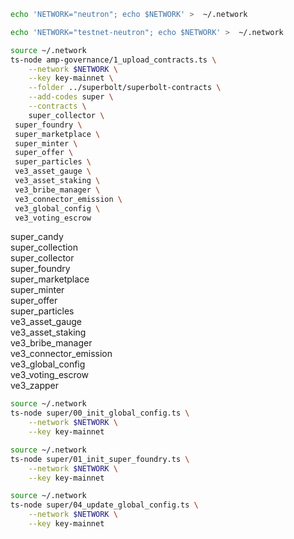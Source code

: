 ```bash
echo 'NETWORK="neutron"; echo $NETWORK' >  ~/.network

```

```bash
echo 'NETWORK="testnet-neutron"; echo $NETWORK' >  ~/.network
```

```bash
source ~/.network
ts-node amp-governance/1_upload_contracts.ts \
    --network $NETWORK \
    --key key-mainnet \
    --folder ../superbolt/superbolt-contracts \
    --add-codes super \
    --contracts \
    super_collector \
 super_foundry \
 super_marketplace \
 super_minter \
 super_offer \
 super_particles \
 ve3_asset_gauge \
 ve3_asset_staking \
 ve3_bribe_manager \
 ve3_connector_emission \
 ve3_global_config \
 ve3_voting_escrow
```

super_candy \
 super_collection \
 super_collector \
 super_foundry \
 super_marketplace \
 super_minter \
 super_offer \
 super_particles \
 ve3_asset_gauge \
 ve3_asset_staking \
 ve3_bribe_manager \
 ve3_connector_emission \
 ve3_global_config \
 ve3_voting_escrow \
 ve3_zapper

```bash
source ~/.network
ts-node super/00_init_global_config.ts \
    --network $NETWORK \
    --key key-mainnet
```

```bash
source ~/.network
ts-node super/01_init_super_foundry.ts \
    --network $NETWORK \
    --key key-mainnet
```

```bash
source ~/.network
ts-node super/04_update_global_config.ts \
    --network $NETWORK \
    --key key-mainnet
```
